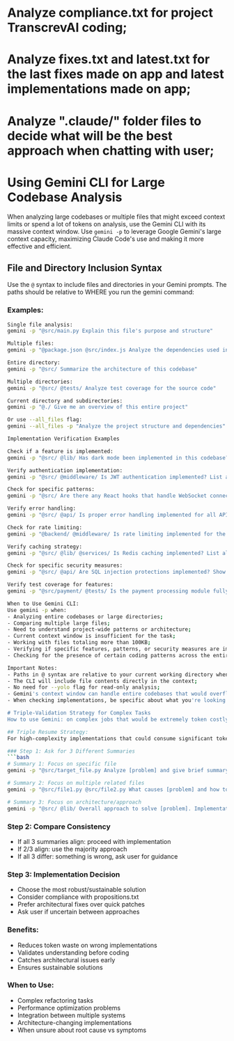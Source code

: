 # Analyze compliance.txt for project TranscrevAI coding;
# Analyze fixes.txt and latest.txt for the last fixes made on app and latest implementations made on app;
# Analyze ".claude/" folder files to decide what will be the best approach when chatting with user;

# Using Gemini CLI for Large Codebase Analysis
  When analyzing large codebases or multiple files that might exceed context limits or spend a lot of tokens on analysis, use the Gemini CLI with its massive context window. Use `gemini -p` to leverage Google Gemini's large context capacity, maximizing Claude Code's use and making it more effective and efficient.

  ## File and Directory Inclusion Syntax
  Use the `@` syntax to include files and directories in your Gemini prompts. The paths should be relative to WHERE you run the gemini command:

  ### Examples:
  ```bash
  Single file analysis:
  gemini -p "@src/main.py Explain this file's purpose and structure"

  Multiple files:
  gemini -p "@package.json @src/index.js Analyze the dependencies used in the code"

  Entire directory:
  gemini -p "@src/ Summarize the architecture of this codebase"

  Multiple directories:
  gemini -p "@src/ @tests/ Analyze test coverage for the source code"

  Current directory and subdirectories:
  gemini -p "@./ Give me an overview of this entire project"

 Or use --all_files flag:
  gemini --all_files -p "Analyze the project structure and dependencies"

  Implementation Verification Examples

  Check if a feature is implemented:
  gemini -p "@src/ @lib/ Has dark mode been implemented in this codebase? Show me the relevant files and functions"

  Verify authentication implementation:
  gemini -p "@src/ @middleware/ Is JWT authentication implemented? List all auth-related endpoints and middleware"

  Check for specific patterns:
  gemini -p "@src/ Are there any React hooks that handle WebSocket connections? List them with file paths"

  Verify error handling:
  gemini -p "@src/ @api/ Is proper error handling implemented for all API endpoints? Show examples of try-catch blocks"

  Check for rate limiting:
  gemini -p "@backend/ @middleware/ Is rate limiting implemented for the API? Show the implementation details"

  Verify caching strategy:
  gemini -p "@src/ @lib/ @services/ Is Redis caching implemented? List all cache-related functions and their usage"

  Check for specific security measures:
  gemini -p "@src/ @api/ Are SQL injection protections implemented? Show how user inputs are sanitized"

  Verify test coverage for features:
  gemini -p "@src/payment/ @tests/ Is the payment processing module fully tested? List all test cases"

  When to Use Gemini CLI:
  Use gemini -p when:
  - Analyzing entire codebases or large directories;
  - Comparing multiple large files;
  - Need to understand project-wide patterns or architecture;
  - Current context window is insufficient for the task;
  - Working with files totaling more than 100KB;
  - Verifying if specific features, patterns, or security measures are implemented;
  - Checking for the presence of certain coding patterns across the entire codebase;

  Important Notes:
  - Paths in @ syntax are relative to your current working directory when invoking gemini;
  - The CLI will include file contents directly in the context;
  - No need for --yolo flag for read-only analysis;
  - Gemini's context window can handle entire codebases that would overflow Claude's context;
  - When checking implementations, be specific about what you're looking for to get accurate results;

# Triple-Validation Strategy for Complex Tasks
  How to use Gemini: on complex jobs that would be extremely token costly, use Gemini to maximize Claude Code's usability, maintaining efficiency by asking three different times for a resume of the topic/job and compare them. Go foward with the one that makes more sense to you, and feel free to ask me for help or my analysis.

  ## Triple Resume Strategy:
  For high-complexity implementations that could consume significant tokens:

  ### Step 1: Ask for 3 Different Summaries
  ```bash
  # Summary 1: Focus on specific file
  gemini -p "@src/target_file.py Analyze [problem] and give brief summary of fixes needed"

  # Summary 2: Focus on multiple related files
  gemini -p "@src/file1.py @src/file2.py What causes [problem] and how to fix it? Brief plan"

  # Summary 3: Focus on architecture/approach
  gemini -p "@src/ @lib/ Overall approach to solve [problem]. Implementation strategy"
  ```

  ### Step 2: Compare Consistency
  - If all 3 summaries align: proceed with implementation
  - If 2/3 align: use the majority approach
  - If all 3 differ: something is wrong, ask user for guidance

  ### Step 3: Implementation Decision
  - Choose the most robust/sustainable solution
  - Consider compliance with propositions.txt
  - Prefer architectural fixes over quick patches
  - Ask user if uncertain between approaches

  ### Benefits:
  - Reduces token waste on wrong implementations
  - Validates understanding before coding
  - Catches architectural issues early
  - Ensures sustainable solutions

  ### When to Use:
  - Complex refactoring tasks
  - Performance optimization problems
  - Integration between multiple systems
  - Architecture-changing implementations
  - When unsure about root cause vs symptoms